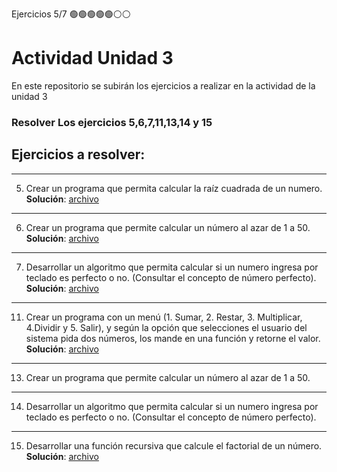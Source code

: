 Ejercicios 5/7
🟢🟢🟢🟢🟢⚪⚪
# Actividad Unidad 3
En este repositorio se subirán los ejercicios a realizar en la actividad de la unidad 3
<h3>Resolver Los ejercicios <strong>5,6,7,11,13,14 y 15</strong></h3>

## Ejercicios a resolver:
 ---
5. Crear un programa que permita calcular la raíz cuadrada de un numero. <br>
**Solución**: <a href="https://github.com/Cipa-de-Algoritmo-y-programacion/Actividad-Unidad-3/blob/main/Ejercicio5.java">archivo</a> 
                                                                                                                                  
---
6. Crear un programa que permite calcular un número al azar de 1 a 50.<br>
**Solución**: <a href="https://github.com/Cipa-de-Algoritmo-y-programacion/Actividad-Unidad-3/blob/main/Ejercicio6.java">archivo</a>

---
7. Desarrollar un algoritmo que permita calcular si un numero ingresa por teclado es perfecto o no. (Consultar el concepto de número perfecto).<br>
**Solución**: <a href="https://github.com/Cipa-de-Algoritmo-y-programacion/Actividad-Unidad-3/blob/main/Ejercicio7.java">archivo</a>

---
11. Crear un programa con un menú (1. Sumar, 2. Restar, 3. Multiplicar, 4.Dividir y 5. Salir), y según la opción que selecciones el usuario del sistema pida dos números, los mande en una función y retorne el valor. <br>
**Solución**: <a href="https://github.com/Cipa-de-Algoritmo-y-programacion/Actividad-Unidad-3/blob/main/Ejercicio11.java">archivo</a>

---

13. Crear un programa que permite calcular un número al azar de 1 a 50. <br>
---
14. Desarrollar un algoritmo que permita calcular si un numero ingresa por
teclado es perfecto o no. (Consultar el concepto de número perfecto). <br>

---
15. Desarrollar una función recursiva que calcule el factorial de un número. <br>
**Solución**: <a href="https://github.com/Cipa-de-Algoritmo-y-programacion/Actividad-Unidad-3/blob/main/Punto15.java">archivo</a>
